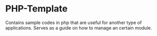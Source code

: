 # PHP-Template

Contains sample codes in php that are useful for another type of applications.
Serves as a guide on how to manage an certain module.

